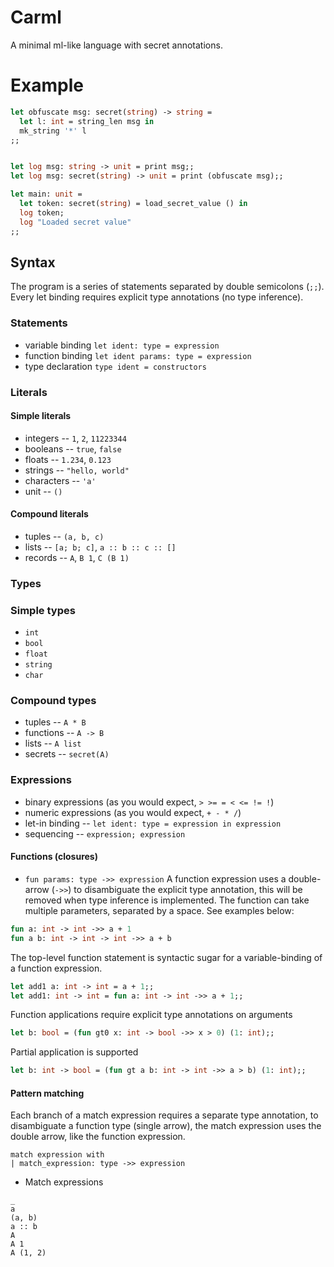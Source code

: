 # Carml
A minimal ml-like language with secret annotations.

# Example
```ml
let obfuscate msg: secret(string) -> string =
  let l: int = string_len msg in
  mk_string '*' l
;;


let log msg: string -> unit = print msg;;
let log msg: secret(string) -> unit = print (obfuscate msg);;

let main: unit =
  let token: secret(string) = load_secret_value () in
  log token;
  log "Loaded secret value"
;;
```

## Syntax
The program is a series of statements separated by double semicolons (`;;`). Every let binding requires explicit type annotations (no type inference).

### Statements
* variable binding `let ident: type = expression`
* function binding `let ident params: type = expression`
* type declaration `type ident = constructors`

### Literals

#### Simple literals
* integers -- `1`, `2`, `11223344`
* booleans -- `true`, `false`
* floats -- `1.234`, `0.123`
* strings -- `"hello, world"`
* characters -- `'a'`
* unit -- `()`

#### Compound literals
* tuples -- `(a, b, c)`
* lists -- `[a; b; c]`, `a :: b :: c :: []`
* records -- `A`, `B 1`, `C (B 1)`

### Types

### Simple types
* `int`
* `bool`
* `float`
* `string`
* `char`

### Compound types
* tuples -- `A * B`
* functions -- `A -> B`
* lists -- `A list`
* secrets -- `secret(A)`

### Expressions
* binary expressions (as you would expect, `> >= = < <= != !`)
* numeric expressions (as you would expect, `+ - * /`)
* let-in binding -- `let ident: type = expression in expression`
* sequencing -- `expression; expression`

#### Functions (closures)
* `fun params: type ->> expression`
A function expression uses a double-arrow (`->>`) to disambiguate the explicit type annotation, this will be removed when type inference is implemented. The function can take multiple parameters, separated by a space. See examples below:
```ml
fun a: int -> int ->> a + 1
fun a b: int -> int -> int ->> a + b
```
The top-level function statement is syntactic sugar for a variable-binding of a function expression.
```ml
let add1 a: int -> int = a + 1;;
let add1: int -> int = fun a: int -> int ->> a + 1;;
```
Function applications require explicit type annotations on arguments
```ml
let b: bool = (fun gt0 x: int -> bool ->> x > 0) (1: int);;
```
Partial application is supported
```ml
let b: int -> bool = (fun gt a b: int -> int ->> a > b) (1: int);;
```

#### Pattern matching
Each branch of a match expression requires a separate type annotation, to disambiguate a function type (single arrow), the match expression uses the double arrow, like the function expression.
```
match expression with
| match_expression: type ->> expression 
```
* Match expressions
```
_
a
(a, b)
a :: b
A
A 1
A (1, 2)
```